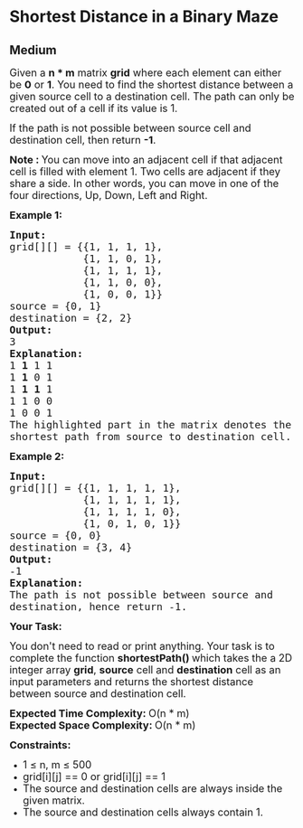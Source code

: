 # Shortest Distance in a Binary Maze
## Medium
<div class="problems_problem_content__Xm_eO" style="user-select: auto;"><p style="user-select: auto;"><span style="font-size: 18px; user-select: auto;">Given a <strong style="user-select: auto;">n * m</strong>&nbsp;matrix <strong style="user-select: auto;">grid</strong> where each element can either be <strong style="user-select: auto;">0</strong> or <strong style="user-select: auto;">1</strong>. You&nbsp;need to find the shortest distance&nbsp;between a given source cell to a destination cell. The path can only be created out of a cell if its value is 1.&nbsp;</span></p>

<p style="user-select: auto;"><span style="font-size: 18px; user-select: auto;">If the path is not possible between source cell and destination cell, then return <strong style="user-select: auto;">-1</strong>.</span></p>

<p style="user-select: auto;"><span style="font-size: 18px; user-select: auto;"><strong style="user-select: auto;">Note :&nbsp;</strong>You can move into an adjacent cell if that adjacent cell is filled with element 1. Two cells are adjacent if they share a side. In other words,&nbsp;you can move in one of the four&nbsp;directions, Up, Down, Left&nbsp;and Right.</span></p>

<p style="user-select: auto;"><strong style="user-select: auto;"><span style="font-size: 18px; user-select: auto;">Example 1:</span></strong></p>

<pre style="user-select: auto;"><strong style="user-select: auto;"><span style="font-size: 18px; user-select: auto;">Input:</span></strong>
<span style="font-size: 18px; user-select: auto;">grid[][] = {{1, 1, 1, 1},
            {1, 1, 0, 1},
            {1, 1, 1, 1},
            {1, 1, 0, 0},
            {1, 0, 0, 1}}</span>
<span style="font-size: 18px; user-select: auto;">source = {0, 1}</span>
<span style="font-size: 18px; user-select: auto;">destination = {2, 2}</span>
<span style="font-size: 18px; user-select: auto;"><strong style="user-select: auto;">Output:</strong></span>
<span style="font-size: 18px; user-select: auto;">3</span>
<span style="font-size: 18px; user-select: auto;"><strong style="user-select: auto;">Explanation:</strong></span>
<span style="font-size: 18px; user-select: auto;">1 <strong style="user-select: auto;">1</strong> 1 1
1 <strong style="user-select: auto;">1</strong> 0 1
1 <strong style="user-select: auto;">1</strong> <strong style="user-select: auto;">1</strong> 1
1 1 0 0
1 0 0 1
The highlighted part in the matrix denotes the 
shortest path from source to destination cell.</span>
</pre>

<p style="user-select: auto;"><strong style="user-select: auto;"><span style="font-size: 18px; user-select: auto;">Example 2:</span></strong></p>

<pre style="user-select: auto;"><strong style="user-select: auto;"><span style="font-size: 18px; user-select: auto;">Input:</span></strong>
<span style="font-size: 18px; user-select: auto;">grid[][] = {{1, 1, 1, 1, 1},
            {1, 1, 1, 1, 1},
            {1, 1, 1, 1, 0},
            {1, 0, 1, 0, 1}}</span>
<span style="font-size: 18px; user-select: auto;">source = {0, 0}</span>
<span style="font-size: 18px; user-select: auto;">destination = {3, 4}</span>
<span style="font-size: 18px; user-select: auto;"><strong style="user-select: auto;">Output:</strong></span>
<span style="font-size: 18px; user-select: auto;">-1</span>
<span style="font-size: 18px; user-select: auto;"><strong style="user-select: auto;">Explanation:</strong></span>
<span style="font-size: 18px; user-select: auto;">The path is not possible between source and</span>&nbsp;
<span style="font-size: 18px; user-select: auto;">destination, hence return -1.</span>
</pre>

<p style="user-select: auto;"><strong style="user-select: auto;"><span style="font-size: 18px; user-select: auto;">Your Task:</span></strong></p>

<p style="user-select: auto;"><span style="font-size: 18px; user-select: auto;">You don't need to read or print anything. Your task is to complete the function <strong style="user-select: auto;">shortestPath()&nbsp;</strong>which takes the a 2D integer array&nbsp;<strong style="user-select: auto;">grid</strong>, <strong style="user-select: auto;">source</strong> cell and <strong style="user-select: auto;">destination</strong> cell&nbsp;as an input parameters and returns the shortest distance between source and destination cell.</span></p>

<p style="user-select: auto;"><span style="font-size: 18px; user-select: auto;"><strong style="user-select: auto;">Expected Time Complexity:&nbsp;</strong>O(n * m)<br style="user-select: auto;">
<strong style="user-select: auto;">Expected Space Complexity:&nbsp;</strong>O(n * m)</span></p>

<p style="user-select: auto;"><span style="font-size: 18px; user-select: auto;"><strong style="user-select: auto;">Constraints:</strong></span></p>

<ul style="user-select: auto;">
	<li style="user-select: auto;"><span style="font-size: 18px; user-select: auto;">1 ≤ n, m ≤ 500</span></li>
	<li style="user-select: auto;"><span style="font-size: 18px; user-select: auto;">grid[i][j] == 0 or grid[i][j] == 1</span></li>
	<li style="user-select: auto;"><span style="font-size: 18px; user-select: auto;">The source and destination cells are always inside the given matrix.</span></li>
	<li style="user-select: auto;"><span style="font-size: 18px; user-select: auto;">The source and destination cells always contain 1.</span></li>
</ul>
</div>